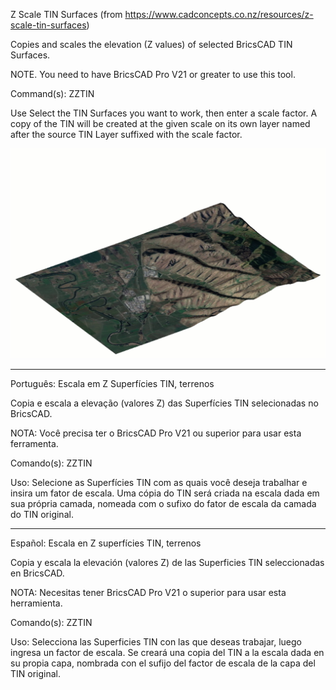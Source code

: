 Z Scale TIN Surfaces (from https://www.cadconcepts.co.nz/resources/z-scale-tin-surfaces)

Copies and scales the elevation (Z values) of selected BricsCAD TIN Surfaces.

NOTE. You need to have BricsCAD Pro V21 or greater to use this tool.

Command(s):
ZZTIN

Use
Select the TIN Surfaces you want to work, then enter a scale factor. A copy of the TIN will be created at the given scale on its own layer named after the source TIN Layer suffixed with the scale factor. ‍

![Test Image 1](ZZTIN-Flip.gif)





*********************************************************
Português:
Escala em Z Superfícies TIN, terrenos

Copia e escala a elevação (valores Z) das Superfícies TIN selecionadas no BricsCAD.

NOTA: Você precisa ter o BricsCAD Pro V21 ou superior para usar esta ferramenta.

Comando(s): ZZTIN

Uso: Selecione as Superfícies TIN com as quais você deseja trabalhar e insira um fator de escala. Uma cópia do TIN será criada na escala dada em sua própria camada, nomeada com o sufixo do fator de escala da camada do TIN original.

*********************************************************
Español:
Escala en Z superfícies TIN, terrenos

Copia y escala la elevación (valores Z) de las Superficies TIN seleccionadas en BricsCAD.

NOTA: Necesitas tener BricsCAD Pro V21 o superior para usar esta herramienta.

Comando(s): ZZTIN

Uso: Selecciona las Superficies TIN con las que deseas trabajar, luego ingresa un factor de escala. Se creará una copia del TIN a la escala dada en su propia capa, nombrada con el sufijo del factor de escala de la capa del TIN original.



